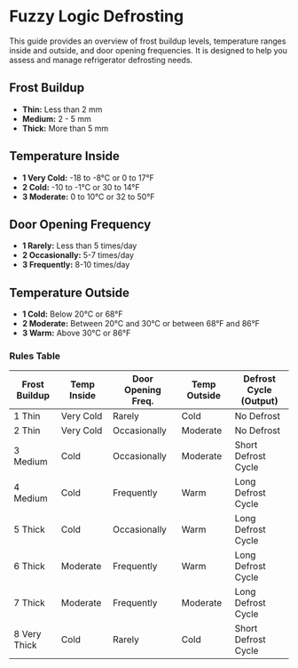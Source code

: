 # Fuzzy Logic Defrosting

This guide provides an overview of frost buildup levels, temperature ranges inside and outside, and door opening frequencies. It is designed to help you assess and manage refrigerator defrosting needs.

## Frost Buildup

- **Thin:** Less than 2 mm
- **Medium:** 2 - 5 mm
- **Thick:** More than 5 mm

## Temperature Inside

- **1 Very Cold:** -18 to -8°C or 0 to 17°F
- **2 Cold:** -10 to -1°C or 30 to 14°F
- **3 Moderate:** 0 to 10°C or 32 to 50°F

## Door Opening Frequency

- **1 Rarely:** Less than 5 times/day
- **2 Occasionally:** 5-7 times/day
- **3 Frequently:** 8-10 times/day

## Temperature Outside

- **1 Cold:** Below 20°C or 68°F
- **2 Moderate:** Between 20°C and 30°C or between 68°F and 86°F
- **3 Warm:** Above 30°C or 86°F


### Rules Table

| Frost Buildup | Temp Inside | Door Opening Freq. | Temp Outside | Defrost Cycle (Output) |
|---------------|-------------|--------------------|--------------|------------------------|
| 1 Thin        | Very Cold   | Rarely             | Cold         | No Defrost             |
| 2 Thin        | Very Cold   | Occasionally       | Moderate     | No Defrost             |
| 3 Medium      | Cold        | Occasionally       | Moderate     | Short Defrost Cycle    |
| 4 Medium      | Cold        | Frequently         | Warm         | Long Defrost Cycle     |
| 5 Thick       | Cold        | Occasionally       | Warm         | Long Defrost Cycle     |
| 6 Thick       | Moderate    | Frequently         | Warm         | Long Defrost Cycle     |
| 7 Thick       | Moderate    | Frequently         | Moderate     | Long Defrost Cycle     |
| 8 Very Thick  | Cold        | Rarely             | Cold         | Short Defrost Cycle    |

